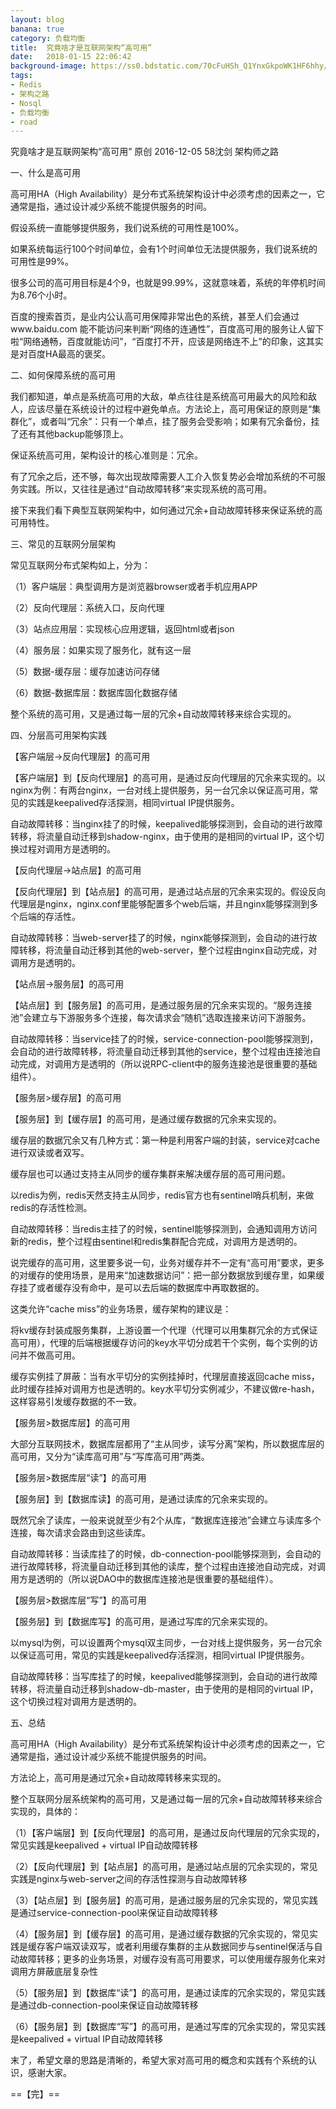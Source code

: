 ```yaml
---
layout: blog
banana: true
category: 负载均衡
title:  究竟啥才是互联网架构“高可用”
date:   2018-01-15 22:06:42
background-image: https://ss0.bdstatic.com/70cFuHSh_Q1YnxGkpoWK1HF6hhy/it/u=32640681,3569147035&fm=27&gp=0.jpg
tags:
- Redis
- 架构之路
- Nosql
- 负载均衡
- road	
---
```


 究竟啥才是互联网架构“高可用”
原创 2016-12-05 58沈剑 架构师之路

 一、什么是高可用

高可用HA（High Availability）是分布式系统架构设计中必须考虑的因素之一，它通常是指，通过设计减少系统不能提供服务的时间。

假设系统一直能够提供服务，我们说系统的可用性是100%。

如果系统每运行100个时间单位，会有1个时间单位无法提供服务，我们说系统的可用性是99%。

很多公司的高可用目标是4个9，也就是99.99%，这就意味着，系统的年停机时间为8.76个小时。

百度的搜索首页，是业内公认高可用保障非常出色的系统，甚至人们会通过www.baidu.com 能不能访问来判断“网络的连通性”，百度高可用的服务让人留下啦“网络通畅，百度就能访问”，“百度打不开，应该是网络连不上”的印象，这其实是对百度HA最高的褒奖。

 

二、如何保障系统的高可用

我们都知道，单点是系统高可用的大敌，单点往往是系统高可用最大的风险和敌人，应该尽量在系统设计的过程中避免单点。方法论上，高可用保证的原则是“集群化”，或者叫“冗余”：只有一个单点，挂了服务会受影响；如果有冗余备份，挂了还有其他backup能够顶上。

保证系统高可用，架构设计的核心准则是：冗余。

有了冗余之后，还不够，每次出现故障需要人工介入恢复势必会增加系统的不可服务实践。所以，又往往是通过“自动故障转移”来实现系统的高可用。

接下来我们看下典型互联网架构中，如何通过冗余+自动故障转移来保证系统的高可用特性。

 

三、常见的互联网分层架构


常见互联网分布式架构如上，分为：

（1）客户端层：典型调用方是浏览器browser或者手机应用APP

（2）反向代理层：系统入口，反向代理

（3）站点应用层：实现核心应用逻辑，返回html或者json

（4）服务层：如果实现了服务化，就有这一层

（5）数据-缓存层：缓存加速访问存储

（6）数据-数据库层：数据库固化数据存储

整个系统的高可用，又是通过每一层的冗余+自动故障转移来综合实现的。


四、分层高可用架构实践

【客户端层->反向代理层】的高可用


【客户端层】到【反向代理层】的高可用，是通过反向代理层的冗余来实现的。以nginx为例：有两台nginx，一台对线上提供服务，另一台冗余以保证高可用，常见的实践是keepalived存活探测，相同virtual IP提供服务。

 


自动故障转移：当nginx挂了的时候，keepalived能够探测到，会自动的进行故障转移，将流量自动迁移到shadow-nginx，由于使用的是相同的virtual IP，这个切换过程对调用方是透明的。

 

【反向代理层->站点层】的高可用


【反向代理层】到【站点层】的高可用，是通过站点层的冗余来实现的。假设反向代理层是nginx，nginx.conf里能够配置多个web后端，并且nginx能够探测到多个后端的存活性。

 


自动故障转移：当web-server挂了的时候，nginx能够探测到，会自动的进行故障转移，将流量自动迁移到其他的web-server，整个过程由nginx自动完成，对调用方是透明的。

 

【站点层->服务层】的高可用


【站点层】到【服务层】的高可用，是通过服务层的冗余来实现的。“服务连接池”会建立与下游服务多个连接，每次请求会“随机”选取连接来访问下游服务。

 


自动故障转移：当service挂了的时候，service-connection-pool能够探测到，会自动的进行故障转移，将流量自动迁移到其他的service，整个过程由连接池自动完成，对调用方是透明的（所以说RPC-client中的服务连接池是很重要的基础组件）。

 

【服务层>缓存层】的高可用


【服务层】到【缓存层】的高可用，是通过缓存数据的冗余来实现的。

缓存层的数据冗余又有几种方式：第一种是利用客户端的封装，service对cache进行双读或者双写。

 


缓存层也可以通过支持主从同步的缓存集群来解决缓存层的高可用问题。

以redis为例，redis天然支持主从同步，redis官方也有sentinel哨兵机制，来做redis的存活性检测。

 


自动故障转移：当redis主挂了的时候，sentinel能够探测到，会通知调用方访问新的redis，整个过程由sentinel和redis集群配合完成，对调用方是透明的。

 

说完缓存的高可用，这里要多说一句，业务对缓存并不一定有“高可用”要求，更多的对缓存的使用场景，是用来“加速数据访问”：把一部分数据放到缓存里，如果缓存挂了或者缓存没有命中，是可以去后端的数据库中再取数据的。

这类允许“cache miss”的业务场景，缓存架构的建议是：


将kv缓存封装成服务集群，上游设置一个代理（代理可以用集群冗余的方式保证高可用），代理的后端根据缓存访问的key水平切分成若干个实例，每个实例的访问并不做高可用。

 


缓存实例挂了屏蔽：当有水平切分的实例挂掉时，代理层直接返回cache miss，此时缓存挂掉对调用方也是透明的。key水平切分实例减少，不建议做re-hash，这样容易引发缓存数据的不一致。

 

【服务层>数据库层】的高可用

大部分互联网技术，数据库层都用了“主从同步，读写分离”架构，所以数据库层的高可用，又分为“读库高可用”与“写库高可用”两类。

 

【服务层>数据库层“读”】的高可用


【服务层】到【数据库读】的高可用，是通过读库的冗余来实现的。

既然冗余了读库，一般来说就至少有2个从库，“数据库连接池”会建立与读库多个连接，每次请求会路由到这些读库。

 


自动故障转移：当读库挂了的时候，db-connection-pool能够探测到，会自动的进行故障转移，将流量自动迁移到其他的读库，整个过程由连接池自动完成，对调用方是透明的（所以说DAO中的数据库连接池是很重要的基础组件）。

 

【服务层>数据库层“写”】的高可用


【服务层】到【数据库写】的高可用，是通过写库的冗余来实现的。

以mysql为例，可以设置两个mysql双主同步，一台对线上提供服务，另一台冗余以保证高可用，常见的实践是keepalived存活探测，相同virtual IP提供服务。

 


自动故障转移：当写库挂了的时候，keepalived能够探测到，会自动的进行故障转移，将流量自动迁移到shadow-db-master，由于使用的是相同的virtual IP，这个切换过程对调用方是透明的。

 

五、总结

高可用HA（High Availability）是分布式系统架构设计中必须考虑的因素之一，它通常是指，通过设计减少系统不能提供服务的时间。

方法论上，高可用是通过冗余+自动故障转移来实现的。

整个互联网分层系统架构的高可用，又是通过每一层的冗余+自动故障转移来综合实现的，具体的：

（1）【客户端层】到【反向代理层】的高可用，是通过反向代理层的冗余实现的，常见实践是keepalived + virtual IP自动故障转移

（2）【反向代理层】到【站点层】的高可用，是通过站点层的冗余实现的，常见实践是nginx与web-server之间的存活性探测与自动故障转移

（3）【站点层】到【服务层】的高可用，是通过服务层的冗余实现的，常见实践是通过service-connection-pool来保证自动故障转移

（4）【服务层】到【缓存层】的高可用，是通过缓存数据的冗余实现的，常见实践是缓存客户端双读双写，或者利用缓存集群的主从数据同步与sentinel保活与自动故障转移；更多的业务场景，对缓存没有高可用要求，可以使用缓存服务化来对调用方屏蔽底层复杂性

（5）【服务层】到【数据库“读”】的高可用，是通过读库的冗余实现的，常见实践是通过db-connection-pool来保证自动故障转移

（6）【服务层】到【数据库“写”】的高可用，是通过写库的冗余实现的，常见实践是keepalived + virtual IP自动故障转移

 

末了，希望文章的思路是清晰的，希望大家对高可用的概念和实践有个系统的认识，感谢大家。

==【完】==